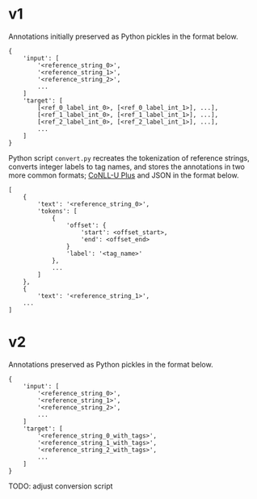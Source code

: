 # v1

Annotations initially preserved as Python pickles in the format below.

```
{
    'input': [
        '<reference_string_0>',
        '<reference_string_1>',
        '<reference_string_2>',
        ...
    ]
    'target': [
        [<ref_0_label_int_0>, [<ref_0_label_int_1>], ...],
        [<ref_1_label_int_0>, [<ref_1_label_int_1>], ...],
        [<ref_2_label_int_0>, [<ref_2_label_int_1>], ...],
        ...
    ]
}
```

Python script `convert.py` recreates the tokenization of reference strings, converts integer labels to tag names, and stores the annotations in two more common formats; [CoNLL-U Plus](https://universaldependencies.org/ext-format.html) and JSON in the format below.

```
[
    {
        'text': '<reference_string_0>',
        'tokens': [
            {
                'offset': {
                    'start': <offset_start>,
                    'end': <offset_end>
                }
                'label': '<tag_name>'
            },
            ...
        ]
    },
    {
        'text': '<reference_string_1>',
    ...
]
```

# v2

Annotations preserved as Python pickles in the format below.

```
{
    'input': [
        '<reference_string_0>',
        '<reference_string_1>',
        '<reference_string_2>',
        ...
    ]
    'target': [
        '<reference_string_0_with_tags>',
        '<reference_string_1_with_tags>',
        '<reference_string_2_with_tags>',
        ...
    ]
}
```

TODO: adjust conversion script
